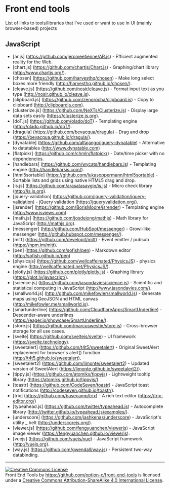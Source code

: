 # Front end tools
List of links to tools/libraries that I've used or want to use in UI (mainly browser-based) projects

## JavaScript

- [ar.js] (https://github.com/jeromeetienne/AR.js) - Efficient augmented reality for the Web.
- [chart.js] (https://github.com/chartjs/Chart.js) - Graphing/chart library (http://www.chartjs.org/).
- [chosen] (https://github.com/harvesthq/chosen) - Make long select boxes more friendly (http://harvesthq.github.io/chosen/).
- [cleave.js] (https://github.com/nosir/cleave.js) - Format input text as you type (http://nosir.github.io/cleave.js).
- [clipboard.js] (https://github.com/zenorocha/clipboard.js) - Copy to clipboard (http://clipboardjs.com).
- [clusterize.js] (https://github.com/NeXTs/Clusterize.js) - Display large data sets easily (https://clusterize.js.org).
- [doT.js] (https://github.com/olado/doT) - Templating engine (http://olado.github.io/doT/).
- [dragula] (https://github.com/bevacqua/dragula) - Drag and drop (https://bevacqua.github.io/dragula/).
- [dynatable] (https://github.com/alfajango/jquery-dynatable) - Alternative to datatables (http://www.dynatable.com)
- [flatpickr] (https://github.com/chmln/flatpickr) - Date/time picker with no dependencies.
- [handlebars] (https://github.com/wycats/handlebars.js) - Templating engine (http://handlebarsjs.com/).
- [html5sortable] (https://github.com/lukasoppermann/html5sortable) - Sortable lists and grids using native HTML5 drag and drop.
- [is.js] (https://github.com/arasatasaygin/is.js) - Micro check library (http://is.js.org).
- [jquery-validation] (https://github.com/jquery-validation/jquery-validation) - jQuery validation (https://jqueryvalidation.org/).
- [jsrender] (https://github.com/BorisMoore/jsrender) - Templating engine (http://www.jsviews.com).
- [math.js] (https://github.com/josdejong/mathjs) - Math library for JavaScript (http://mathjs.org).
- [messenger] (http://github.com/HubSpot/messenger) - Growl-like messenger (http://github.hubspot.com/messenger/).
- [mitt] (https://github.com/developit/mitt) - Event emitter / pubsub (https://npm.im/mitt).
- [pen] (https://github.com/sofish/pen) - Markdown editor (http://sofish.github.io/pen)
- [physicsjs] (https://github.com/wellcaffeinated/PhysicsJS) - physics engine (http://wellcaffeinated.net/PhysicsJS/).
- [plotly.js] (https://github.com/plotly/plotly.js) - Graphing library (https://plot.ly/javascript/).
- [science.js] (https://github.com/jasondavies/science.js) - Scientific and statistical computing in JavaScript (http://www.jasondavies.com/).
- [smallworld.js] (http://github.com/mikefowler/smallworld.js) - Generate maps using GeoJSON and HTML canvas (http://mikefowler.me/smallworld.js).
- [smartunderline] (https://github.com/CloudflareApps/SmartUnderline) - Descender-aware underlines (https://eager.io/showcase/SmartUnderline/).
- [store.js] (https://github.com/marcuswestin/store.js) - Cross-browser storage for all use cases.
- [svelte] (https://github.com/sveltejs/svelte) - UI framework (https://svelte.technology).
- [sweetalert] (https://github.com/t4t5/sweetalert) - Original SweetAlert replacement for browser's alert() function (http://t4t5.github.io/sweetalert).
- [sweetalert2] (https://github.com/limonte/sweetalert2) - Updated version of SweetAlert (https://limonte.github.io/sweetalert2/).
- [tippy.js] (https://github.com/atomiks/tippyjs) - Lightweight tooltip library (https://atomiks.github.io/tippyjs/).
- [toastr] (https://github.com/CodeSeven/toastr) - JavaScript toast notifications (http://codeseven.github.io/toastr/).
- [trix] (https://github.com/basecamp/trix) - A rich text editor (https://trix-editor.org/)
- [typeahead.js] (https://github.com/twitter/typeahead.js) - Autocomplete library (http://twitter.github.io/typeahead.js/examples/).
- [underscore] (https://github.com/jashkenas/underscore) - JavaScript's utility _ belt (http://underscorejs.org/).
- [viewer.js] (https://github.com/fengyuanchen/viewerjs) - JavaScript image viewer (https://fengyuanchen.github.io/viewerjs).
- [vuejs] (https://github.com/vuejs/vue) - JavaScript framework (http://vuejs.org).
- [way.js] (https://github.com/gwendall/way.js) - Persistent two-way databinding.

---

<a rel="license" href="http://creativecommons.org/licenses/by-sa/4.0/"><img alt="Creative Commons License" style="border-width:0" src="https://i.creativecommons.org/l/by-sa/4.0/88x31.png" /></a><br /><span xmlns:dct="http://purl.org/dc/terms/" property="dct:title">Front End Tools</span> by <a xmlns:cc="http://creativecommons.org/ns#" href="https://github.com/option-c/front-end-tools" property="cc:attributionName" rel="cc:attributionURL">https://github.com/option-c/front-end-tools</a> is licensed under a <a rel="license" href="http://creativecommons.org/licenses/by-sa/4.0/">Creative Commons Attribution-ShareAlike 4.0 International License</a>.
